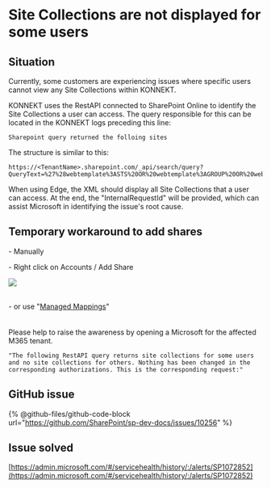 # Site Collections are not displayed for some users

## Situation

Currently, some customers are experiencing issues where specific users cannot view any Site Collections within KONNEKT.&#x20;

KONNEKT uses the RestAPI connected to SharePoint Online to identify the Site Collections a user can access. The query responsible for this can be located in the KONNEKT logs preceding this line:

```
Sharepoint query returned the folloing sites 
```

The structure is similar to this:

```
https://<TenantName>.sharepoint.com/_api/search/query?QueryText=%27%28webtemplate%3ASTS%20OR%20webtemplate%3AGROUP%20OR%20webtemplate%3ASITEPAGEPUBLISHING%29%20AND%20%28contentclass%3DSTS_Site%20OR%20contentclass%3DSTS_Web%29%20AND%20path%3Ahttps%3A%2F%2F%27&SelectProperties=%27SiteId%2CSiteLogo%2CPath%2CTitle%2CDescription%27&Properties=%27EnableMultiGeoSearch%3Atrue%2C%20EnableDynamicGroups%3Atrue%27&ClientType=%27KONNEKT%27&StartRow=0&RowLimit=500&BypassResultTypes=true&EnableQueryRules=false&ProcessBestBets=false&ProcessPersonalFavorites=false&TrimDuplicates=false
```

When using Edge, the XML should display all Site Collections that a user can access. At the end, the "InternalRequestId" will be provided, which can assist Microsoft in identifying the issue's root cause.

## **Temporary workaround to add shares**

\- ​Manually&#x20;

\- Right click on Accounts / Add Share

![](https://eucattachment.freshdesk.com/inline/attachment?token=eyJ0eXAiOiJKV1QiLCJhbGciOiJIUzI1NiJ9.eyJpZCI6MjA0MDA2MTY3MTUzLCJkb21haW4iOiJjNGE4LmZyZXNoZGVzay5jb20iLCJhY2NvdW50X2lkIjozNDEwODY3fQ.EwKt8cWoK0Xa0306p3SGU4SYjphP1T-lB3LReg8fZG0)

\
\- or use "[Managed Mappings](../configuration/mappings/administrative-mappings.md)"\
\
\
Please help to raise the awareness by opening a Microsoft for the affected M365 tenant.

```
"The following RestAPI query returns site collections for some users and no site collections for others. Nothing has been changed in the corresponding authorizations. This is the corresponding request:"
```



## GitHub issue

{% @github-files/github-code-block url="https://github.com/SharePoint/sp-dev-docs/issues/10256" %}

## Issue solved

[https://admin.microsoft.com/#/servicehealth/history/:/alerts/SP1072852](https://admin.microsoft.com/#/servicehealth/history/:/alerts/SP1072852)
